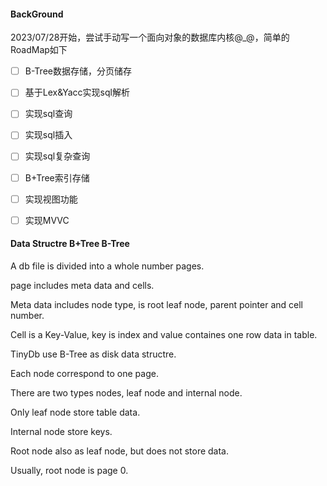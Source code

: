 #### BackGround

2023/07/28开始，尝试手动写一个面向对象的数据库内核@_@，简单的RoadMap如下

- [ ] B-Tree数据存储，分页储存

- [ ] 基于Lex&Yacc实现sql解析
- [ ] 实现sql查询
- [ ] 实现sql插入
- [ ] 实现sql复杂查询
- [ ] B+Tree索引存储
- [ ] 实现视图功能
- [ ] 实现MVVC

#### Data Structre B+Tree B-Tree
A db file is divided into a whole number pages.

page includes meta data and cells.

Meta data includes node type, is root leaf node, parent pointer and cell number.

Cell is a Key-Value, key is index and value containes one row data in table.

TinyDb use B-Tree as disk data structre.

Each node correspond to one page.

There are two types nodes, leaf node and internal node.

Only leaf node store table data.

Internal node store keys.

Root node also as leaf node, but does not store data.

Usually, root node is page 0.
